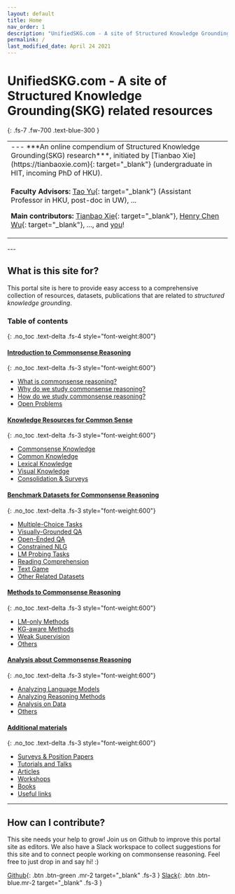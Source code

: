 ```yaml
---
layout: default
title: Home
nav_order: 1
description: "UnifiedSKG.com - A site of Structured Knowledge Grounding(SKG) related resources"
permalink: /
last_modified_date: April 24 2021
---
```


# UnifiedSKG.com - A site of Structured Knowledge Grounding(SKG) related resources
{: .fs-7 .fw-700 .text-blue-300 }

<table>
<tr><td markdown="block" class="fs-4">
--- ***An online compendium of Structured Knowledge Grounding(SKG) research***, initiated by [Tianbao Xie](https://tianbaoxie.com){: target="_blank"} (undergraduate in HIT, incoming PhD of HKU).
</td></tr>
<tr><td markdown="block" class="fs-4">

**Faculty Advisors:** [Tao Yu](http://ink-ron.usc.edu/xiangren/){: target="_blank"} (Assistant Professor in HKU, post-doc in UW),  ...

**Main contributors:** [Tianbao Xie](https://tianbaoxie.com){: target="_blank"}, [Henry Chen Wu](https://scholar.google.com/citations?hl=zh-CN&user=WFKit_4AAAAJ){: target="_blank"}, ..., and [you](#how-can-i-contribute)!

</td></tr>
</table>
---

## What is this site for?
This portal site is here to provide easy access to a comprehensive collection of resources, datasets, publications that are related to *structured knowledge grounding*. 


### Table of contents
{: .no_toc .text-delta .fs-4 style="font-weight:800"}

#### [Introduction to Commonsense Reasoning](/intro)
{: .no_toc .text-delta .fs-3 style="font-weight:600"}
<ul id="markdown-toc"> <li><a href="/intro#what-is-commonsense-reasoning" id="markdown-toc-what-is-commonsense-reasoning">What is commonsense reasoning?</a></li> <li><a href="/intro#why-do-we-study-commonsense-reasoning" id="markdown-toc-why-do-we-study-commonsense-reasoning">Why do we study commonsense reasoning?</a></li> <li><a href="/intro#how-do-we-study-commonsense-reasoning" id="markdown-toc-how-do-we-study-commonsense-reasoning">How do we study commonsense reasoning?</a></li> <li><a href="/intro#open-problems" id="markdown-toc-open-problems">Open Problems</a></li> </ul>

#### [Knowledge Resources for Common Sense](/resources)
{: .no_toc .text-delta .fs-3 style="font-weight:600"}
<ul id="markdown-toc"> <li><a href="/resources#commonsense-knowledge" id="markdown-toc-commonsense-knowledge">Commonsense Knowledge</a></li> <li><a href="/resources#common-knowledge" id="markdown-toc-common-knowledge">Common Knowledge</a></li> <li><a href="/resources#lexical-knowledge" id="markdown-toc-lexical-knowledge">Lexical Knowledge</a></li> <li><a href="/resources#visual-knowledge" id="markdown-toc-visual-knowledge">Visual Knowledge</a></li> <li><a href="/resources#consolidation--surveys" id="markdown-toc-consolidation--surveys">Consolidation &amp; Surveys</a></li> </ul>

#### [Benchmark Datasets for Commonsense Reasoning](/datasets)
{: .no_toc .text-delta .fs-3 style="font-weight:600"}
<ul id="markdown-toc"> <li><a href="/datasets#multiple-choice-tasks" id="markdown-toc-multiple-choice-tasks">Multiple-Choice Tasks</a></li> <li><a href="/datasets#visually-grounded-qa" id="markdown-toc-visually-grounded-qa">Visually-Grounded QA</a></li> <li><a href="/datasets#open-ended-qa" id="markdown-toc-open-ended-qa">Open-Ended QA</a></li> <li><a href="/datasets#constrained-nlg" id="markdown-toc-constrained-nlg">Constrained NLG</a></li> <li><a href="/datasets#lm-probing-tasks" id="markdown-toc-lm-probing-tasks">LM Probing Tasks</a></li> <li><a href="/datasets#reading-comprehension" id="markdown-toc-reading-comprehension">Reading Comprehension</a></li> <li><a href="/datasets#text-game" id="markdown-toc-text-game">Text Game</a></li> <li><a href="/datasets#other-related-datasets" id="markdown-toc-other-related-datasets">Other Related Datasets</a></li> </ul>



#### [Methods to Commonsense Reasoning](/methods)
{: .no_toc .text-delta .fs-3 style="font-weight:600"}
<ul id="markdown-toc"> <li><a href="/methods#lm-only-methods" id="markdown-toc-lm-only-methods">LM-only Methods</a></li> <li><a href="/methods#kg-aware-methods" id="markdown-toc-kg-aware-methods">KG-aware Methods</a></li> <li><a href="/methods#weak-supervision" id="markdown-toc-weak-supervision">Weak Supervision</a></li> <li><a href="/methods#others" id="markdown-toc-others">Others</a></li> </ul>

#### [Analysis about Commonsense Reasoning](/analysis)
{: .no_toc .text-delta .fs-3 style="font-weight:600"}
<ul id="markdown-toc"> <li><a href="/analysis#analyzing-language-models" id="markdown-toc-analyzing-language-models">Analyzing Language Models</a></li> <li><a href="/analysis#analyzing-reasoning-methods" id="markdown-toc-analyzing-reasoning-methods">Analyzing Reasoning Methods</a></li> <li><a href="/analysis#analysis-on-data" id="markdown-toc-analysis-on-data">Analysis on Data</a></li> <li><a href="/analysis#others" id="markdown-toc-others">Others</a></li> </ul>

#### [Additional materials](/misc)
{: .no_toc .text-delta .fs-3 style="font-weight:600"}
<ul id="markdown-toc"> <li><a href="/misc#surveys--position-papers" id="markdown-toc-surveys--position-papers">Surveys &amp; Position Papers</a></li> <li><a href="/misc#tutorials-and-talks" id="markdown-toc-tutorials-and-talks">Tutorials and Talks</a></li> <li><a href="/misc#articles" id="markdown-toc-articles">Articles</a></li> <li><a href="/misc#workshops" id="markdown-toc-workshops">Workshops</a></li> <li><a href="/misc#books" id="markdown-toc-books">Books</a></li> <li><a href="/misc#useful-links" id="markdown-toc-useful-links">Useful links</a></li> </ul>

---

## How can I contribute?
This site needs your help to grow! 
Join us on Github to improve this portal site as editors. We also have a Slack workspace to collect suggestions for this site and to connect people working on commonsense reasoning. Feel free to just drop in and say hi! :)

[Github](https://github.com/OpenCommonSense/CommonSensePortalSite){: .btn .btn-green .mr-2 target="_blank" .fs-3 }  [Slack](https://join.slack.com/t/opencommonsense/shared_invite/zt-rbjj2c1s-Hqa_ivSXRTFxWkaojlyJTQ){: .btn .btn-blue.mr-2 target="_blank" .fs-3 } 

 

<!-- **Cited as**
```bib
@article{commonsenserun,
  title   = "An Online Compendium for Commonsense Reasoning Research.",
  author  = "Lin, Bill Yuchen and Qiao, Yang and Ilievski, Filip and Zhou, Pei and Wang, Peifeng and Ren, Xiang", 
  journal = "commonsense.run",
  year    = "2021",
  url     = "https://commonsense.run"
}
``` --> 
<!-- used for generating the html -->